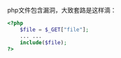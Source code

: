 php文件包含漏洞，大致套路是这样滴：
```php
<?php 
	$file = $_GET["file"]; 
	... ... 
	include($file); 
?>
```
<!--stackedit_data:
eyJoaXN0b3J5IjpbLTEyNjYxNzc0NDddfQ==
-->